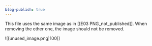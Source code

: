 ```yaml
---
blog-publish: true
---
```

This file uses the same image as in [[E03 PNG_not_published]]. When removing the other one, the image should not be removed. 

![[unused_image.png|100]]
